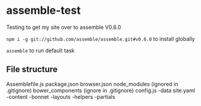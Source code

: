 assemble-test
=============

Testing to get my site over to assemble V0.6.0

`npm i -g git://github.com/assemble/assemble.git#v0.6.0` to install globally

`assemble` to run default task

## File structure
Assemblefile.js
package.json
browser.json
node_modules (ignored in .gitignore)
bower_components (ignore in .gitignore)
config.js
-data
    site.yaml
-content
-bonnet
    -layouts
    -helpers
    -partials
